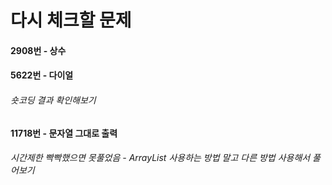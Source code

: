 # 다시 체크할 문제

#### 2908번 - 상수
#### 5622번 - 다이얼
###### 숏코딩 결과 확인해보기

#### 11718번 - 문자열 그대로 출력
###### 시간제한 빡빡했으면 못풀었음 - ArrayList 사용하는 방법 말고 다른 방법 사용해서 풀어보기